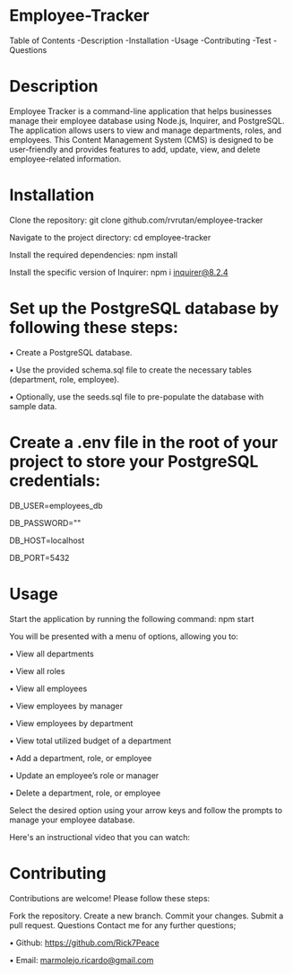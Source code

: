 # Employee-Tracker
Table of Contents
-Description -Installation -Usage -Contributing -Test -Questions

# Description
Employee Tracker is a command-line application that helps businesses manage their employee database using Node.js, Inquirer, and PostgreSQL. The application allows users to view and manage departments, roles, and employees. This Content Management System (CMS) is designed to be user-friendly and provides features to add, update, view, and delete employee-related information.

# Installation
Clone the repository: git clone github.com/rvrutan/employee-tracker

Navigate to the project directory: cd employee-tracker

Install the required dependencies: npm install

Install the specific version of Inquirer: npm i inquirer@8.2.4

# Set up the PostgreSQL database by following these steps:

• Create a PostgreSQL database.

• Use the provided schema.sql file to create the necessary tables (department, role, employee).

• Optionally, use the seeds.sql file to pre-populate the database with sample data.

# Create a .env file in the root of your project to store your PostgreSQL credentials:

DB_USER=employees_db

DB_PASSWORD=""

DB_HOST=localhost

DB_PORT=5432


# Usage
Start the application by running the following command: npm start

You will be presented with a menu of options, allowing you to:

• View all departments

• View all roles

• View all employees

• View employees by manager

• View employees by department

• View total utilized budget of a department

• Add a department, role, or employee

• Update an employee’s role or manager

• Delete a department, role, or employee

Select the desired option using your arrow keys and follow the prompts to manage your employee database.

Here's an instructional video that you can watch: 

# Contributing
Contributions are welcome! Please follow these steps:

Fork the repository.
Create a new branch.
Commit your changes.
Submit a pull request.
Questions
Contact me for any further questions;

• Github: https://github.com/Rick7Peace

• Email: marmolejo.ricardo@gmail.com

